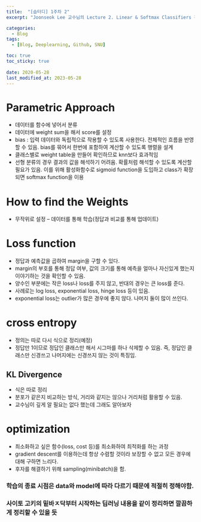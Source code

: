 ```yaml
---
title:  "[숩터디] 1주차 2"
excerpt: "Joonseok Lee 교수님의 Lecture 2. Linear & Softmax Classifiers 강의 요약"

categories:
  - Blog
tags:
  - [Blog, Deeplearning, Github, SNU]

toc: true
toc_sticky: true
 
date: 2020-05-28
last_modified_at: 2023-05-28
---
```

# Parametric Approach
* 데이터를 함수에 넣어서 분류
* 데이터에 weight sum을 해서 score를 설정
* bias : 입력 데이터와 독립적으로 작용할 수 있도록 사용한다. 전체적인 흐름을 반영할 수 있음. bias를 묶어서 한번에 포함하여 계산할 수 있도록 행렬을 설계
* 클래스별로 weight table을 만들어 확인하므로 knn보다 효과적임
* 선형 분류의 경우 결과의 값을 해석하기 어려움. 확률처럼 해석할 수 있도록 계산할 필요가 있음. 이를 위해 활성화함수로 sigmoid function을 도입하고 class가 확장되면 softmax function을 이용

# How to find the Weights
* 무작위로 설정 – 데이터를 통해 학습(정답과 비교를 통해 업데이트)

# Loss function 
* 정답과 예측값을 곱하여 margin을 구할 수 있다. 
* margin의 부호를 통해 정답 여부, 값의 크기를 통해 예측을 얼마나 자신있게 했는지 이야기하는 것을 확인할 수 있음. 
* 양수인 부분에는 작은 loss나 loss를 주지 않고, 반대의 경우는 큰 loss를 준다. 
* 사례로는 log loss, exponential loss, hinge loss 등이 있음. 
* exponential loss는 outlier가 많은 경우에 좋지 않다. 나머지 둘이 많이 쓰인다. 

# cross entropy
* 정의는 따로 다시 식으로 정리(예정)
* 정답만 1이므로 정답인 클래스만 해서 시그마를 하나 삭제할 수 있음. 즉, 정답인 클래스만 신경쓰고 나머지에는 신경쓰지 않는 것이 특징임.

## KL Divergence
* 식은 따로 정리
* 분포가 같은지 비교하는 방식, 거리와 같지는 않으나 거리처럼 활용할 수 있음.
* 교수님이 깊게 알 필요는 없다 했는데 그래도 알아보자

# optimization
* 최소화하고 싶은 함수(loss, cost 등)를 최소화하여 최적화를 하는 과정
* gradient descent를 이용하는데 항상 수렴할 것이라 보장할 수 없고 모든 경우에 대해 구하면 느리다. 
* 후자를 해결하기 위해 sampling(minibatch)을 함.

### 학습의 종료 시점은 data와 model에 따라 다르기 때문에 적절히 정해야함. 

### 사이토 고키의 밑바ㅈ닥부터 시작하는 딥러닝 내용을 같이 정리하면 깔끔하게 정리할 수 있을 듯
